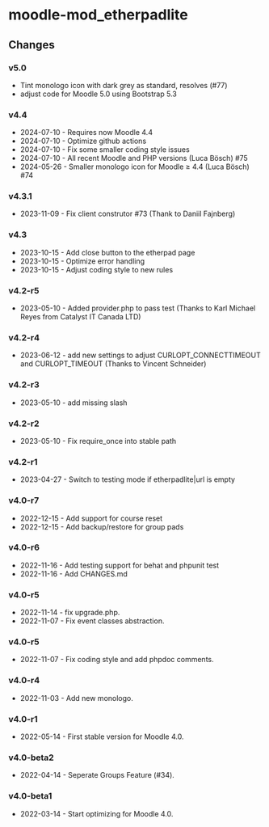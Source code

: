 moodle-mod_etherpadlite
=======================

Changes
-------

### v5.0
* Tint monologo icon with dark grey as standard, resolves (#77)
* adjust code for Moodle 5.0 using Bootstrap 5.3

### v4.4

* 2024-07-10 -   Requires now Moodle 4.4
* 2024-07-10 -   Optimize github actions
* 2024-07-10 -   Fix some smaller coding style issues
* 2024-07-10 -   All recent Moodle and PHP versions (Luca Bösch) #75
* 2024-05-26 -   Smaller monologo icon for Moodle ≥ 4.4 (Luca Bösch) #74

### v4.3.1

* 2023-11-09 -   Fix client construtor #73 (Thank to Daniil Fajnberg)

### v4.3

* 2023-10-15 -  Add close button to the etherpad page
* 2023-10-15 -  Optimize error handling
* 2023-10-15 -  Adjust coding style to new rules

### v4.2-r5

* 2023-05-10 -  Added provider.php to pass test (Thanks to Karl Michael Reyes from Catalyst IT Canada LTD)

### v4.2-r4

* 2023-06-12 -  add new settings to adjust CURLOPT_CONNECTTIMEOUT and CURLOPT_TIMEOUT (Thanks to Vincent Schneider)

### v4.2-r3

* 2023-05-10 -  add missing slash

### v4.2-r2

* 2023-05-10 -  Fix require_once into stable path

### v4.2-r1

* 2023-04-27 -  Switch to testing mode if etherpadlite|url is empty

### v4.0-r7

* 2022-12-15 -  Add support for course reset
* 2022-12-15 -  Add backup/restore for group pads

### v4.0-r6

* 2022-11-16 -  Add testing support for behat and phpunit test
* 2022-11-16 -  Add CHANGES.md

### v4.0-r5

* 2022-11-14 -  fix upgrade.php.
* 2022-11-07 -  Fix event classes abstraction.

### v4.0-r5

* 2022-11-07 -  Fix coding style and add phpdoc comments.

### v4.0-r4

* 2022-11-03 -  Add new monologo.

### v4.0-r1

* 2022-05-14 -  First stable version for Moodle 4.0.

### v4.0-beta2

* 2022-04-14 -  Seperate Groups Feature (#34).

### v4.0-beta1

* 2022-03-14 -  Start optimizing for Moodle 4.0.
